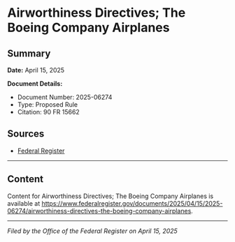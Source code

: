 # Airworthiness Directives; The Boeing Company Airplanes

## Summary

**Date:** April 15, 2025

**Document Details:**
- Document Number: 2025-06274
- Type: Proposed Rule
- Citation: 90 FR 15662

## Sources
- [Federal Register](https://www.federalregister.gov/documents/2025/04/15/2025-06274/airworthiness-directives-the-boeing-company-airplanes)

---

## Content

Content for Airworthiness Directives; The Boeing Company Airplanes is available at https://www.federalregister.gov/documents/2025/04/15/2025-06274/airworthiness-directives-the-boeing-company-airplanes.

---

*Filed by the Office of the Federal Register on April 15, 2025*
